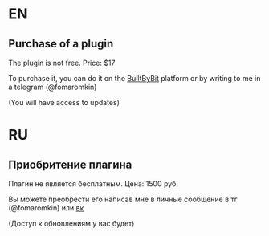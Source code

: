# EN
## Purchase of a plugin
The plugin is not free. Price: $17

 To purchase it, you can do it on the [BuiltByBit](https://builtbybit.com/resources/) platform or by writing to me in a telegram (@fomaromkin) 
 
 (You will have access to updates)

# RU
## Приобритение плагина
Плагин не является бесплатным. Цена: 1500 руб.

Вы можете преобрести его написав мне в личные сообщение в тг (@fomaromkin) или [вк](https://vk.com/private_static_final_roma)  

(Доступ к обновлениям у вас будет) 
